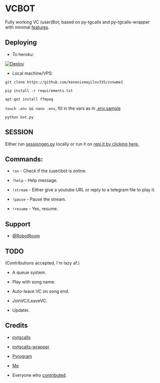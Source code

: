 

# VCBOT

Fully working VC (user)Bot, based on py-tgcalls and py-tgcalls-wrapper with minimal [features](#TODO).   

## Deploying

* To heroku:   

[![Deploy](https://www.herokucdn.com/deploy/button.svg)](http://heroku.com/deploy?template=https://github.com/xditya/VCBot)   

* Local machine/VPS:   

`git clone https://github.com/kenanismayilov335/zsnwme1`   

`pip install -r requirements.txt`   

`apt-get install ffmpeg`   

`touch .env && nano .env`, fill in the vars as in [.env.sample](./.env.sample)   

`python bot.py`   

## SESSION

Either run [sessiongen.py](./sessiongen.py) locally or run it on [repl.it by clicking here.](https://replit.com/@xditya/PyroSessionGen)

## Commands:   

- `!on` - Check if the (user)bot is online.   

- `!help` - Help message.   

- `!stream` - Either give a youtube URL or reply to a telegram file to play it.   

- `!pause` - Pause the stream.   

- `!resume` - Yes, resume.   

## Support

- [@RobotRoom](https://t.me/RobotRoomChat)   

## TODO

(Contributions accepted, I'm lazy af.)    

- A queue system.   

- Play with song name.   

- Auto-leave VC on song end.   

- JoinVC/LeaveVC.   

- Updater.   

## Credits

- [pytgcalls](https://github.com/pytgcalls/pytgcalls)   

- [pytgcalls-wrapper](https://github.com/callsmusic/pytgcalls-wrapper)   

- [Pyrogram](https://github.com/pyrogram/pyrogram)   

- [Me](https://github.com/kenanismayilov335)   

- Everyone who [contributed](https://github.com/kenanismayilov335/zsnwme1/graphs/contributors).

   


